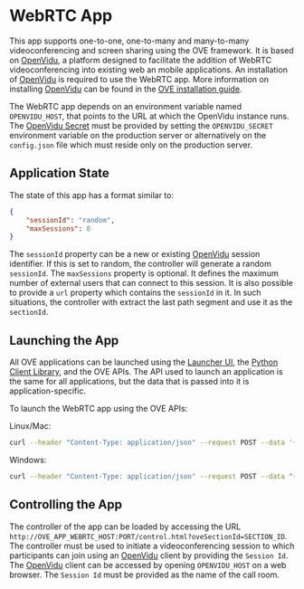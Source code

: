 # WebRTC App

This app supports one-to-one, one-to-many and many-to-many videoconferencing and screen sharing using the OVE framework. It is based on [OpenVidu](https://openvidu.io/), a platform designed to facilitate the addition of WebRTC videoconferencing into existing web an mobile applications. An installation of [OpenVidu](https://openvidu.io/) is required to use the WebRTC app. More information on installing [OpenVidu](https://openvidu.io/) can be found in the [OVE installation guide](https://ove.readthedocs.io/en/stable/docs/INSTALLATION.html).

The WebRTC app depends on an environment variable named `OPENVIDU_HOST`, that points to the URL at which the OpenVidu instance runs. The [OpenVidu Secret](https://openvidu.io/docs/troubleshooting/#4-does-my-app-need-a-server-side) must be provided by setting the `OPENVIDU_SECRET` environment variable on the production server or alternatively on the `config.json` file which must reside only on the production server.

## Application State

The state of this app has a format similar to:

```json
{
    "sessionId": "random",
    "maxSessions": 8
}
```

The `sessionId` property can be a new or existing [OpenVidu](https://openvidu.io/) session identifier. If this is set to random, the controller will generate a random `sessionId`. The `maxSessions` property is optional. It defines the maximum number of external users that can connect to this session. It is also possible to provide a `url` property which contains the `sessionId` in it. In such situations, the controller with extract the last path segment and use it as the `sectionId`.

## Launching the App

All OVE applications can be launched using the [Launcher UI](https://ove.readthedocs.io/en/stable/ove-ui/packages/ove-ui-launcher/README.html), the [Python Client Library](https://github.com/ove/ove-sdks/tree/master/python), and the OVE APIs. The API used to launch an application is the same for all applications, but the data that is passed into it is application-specific.

To launch the WebRTC app using the OVE APIs:

Linux/Mac:

```sh
curl --header "Content-Type: application/json" --request POST --data '{"app": {"url": "http://OVE_APP_WEBRTC_HOST:PORT","states": {"load": {"sessionId": "random"}}}, "space": "OVE_SPACE", "h": 500, "w": 500, "y": 0, "x": 0}' http://OVE_CORE_HOST:PORT/section
```

Windows:

```sh
curl --header "Content-Type: application/json" --request POST --data "{\"app\": {\"url\": \"http://OVE_APP_WEBRTC_HOST:PORT\", \"states\": {\"load\": {\"sessionId\": \"random\"}}}, \"space\": \"OVE_SPACE\", \"h\": 500, \"w\": 500, \"y\": 0, \"x\": 0}" http://OVE_CORE_HOST:PORT/section
```

## Controlling the App

The controller of the app can be loaded by accessing the URL `http://OVE_APP_WEBRTC_HOST:PORT/control.html?oveSectionId=SECTION_ID`. The controller must be used to initiate a videoconferencing session to which participants can join using an [OpenVidu](https://openvidu.io/) client by providing the `Session Id`. The [OpenVidu](https://openvidu.io/) client can be accessed by opening `OPENVIDU_HOST` on a web browser. The `Session Id` must be provided as the name of the call room.

